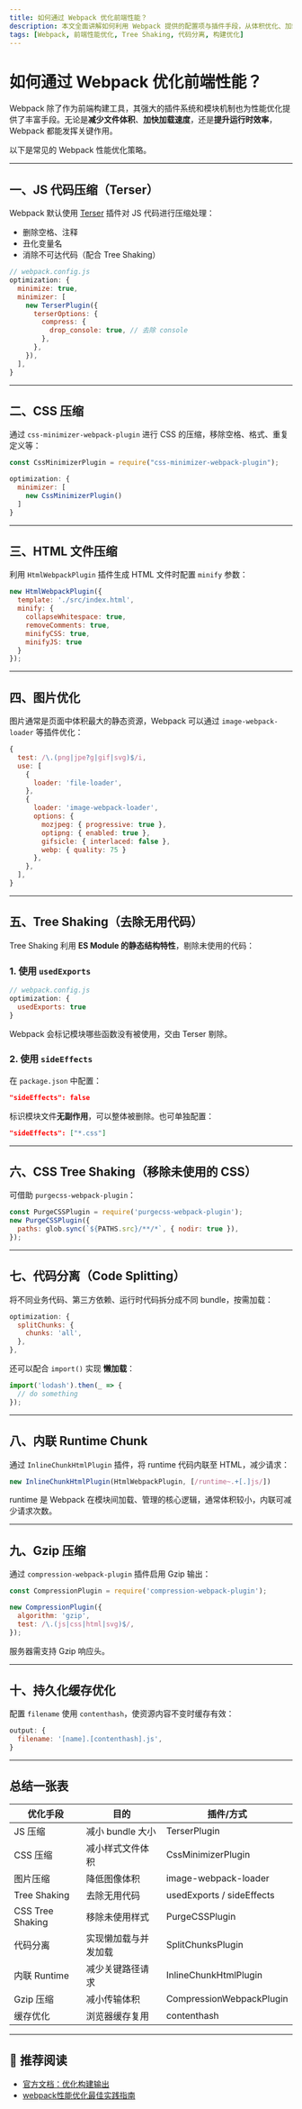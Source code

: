 ```yaml
---
title: 如何通过 Webpack 优化前端性能？
description: 本文全面讲解如何利用 Webpack 提供的配置项与插件手段，从体积优化、加载优化等方面提升前端性能，打造高效的前端工程。
tags: [Webpack, 前端性能优化, Tree Shaking, 代码分离, 构建优化]
---
```


# 如何通过 Webpack 优化前端性能？

Webpack 除了作为前端构建工具，其强大的插件系统和模块机制也为性能优化提供了丰富手段。无论是**减少文件体积**、**加快加载速度**，还是**提升运行时效率**，Webpack 都能发挥关键作用。

以下是常见的 Webpack 性能优化策略。

---

## 一、JS 代码压缩（Terser）

Webpack 默认使用 [Terser](https://github.com/terser/terser) 插件对 JS 代码进行压缩处理：

- 删除空格、注释
- 丑化变量名
- 消除不可达代码（配合 Tree Shaking）

```js
// webpack.config.js
optimization: {
  minimize: true,
  minimizer: [
    new TerserPlugin({
      terserOptions: {
        compress: {
          drop_console: true, // 去除 console
        },
      },
    }),
  ],
}
````

---

## 二、CSS 压缩

通过 `css-minimizer-webpack-plugin` 进行 CSS 的压缩，移除空格、格式、重复定义等：

```js
const CssMinimizerPlugin = require("css-minimizer-webpack-plugin");

optimization: {
  minimizer: [
    new CssMinimizerPlugin()
  ]
}
```

---

## 三、HTML 文件压缩

利用 `HtmlWebpackPlugin` 插件生成 HTML 文件时配置 `minify` 参数：

```js
new HtmlWebpackPlugin({
  template: './src/index.html',
  minify: {
    collapseWhitespace: true,
    removeComments: true,
    minifyCSS: true,
    minifyJS: true
  }
});
```

---

## 四、图片优化

图片通常是页面中体积最大的静态资源，Webpack 可以通过 `image-webpack-loader` 等插件优化：

```js
{
  test: /\.(png|jpe?g|gif|svg)$/i,
  use: [
    {
      loader: 'file-loader',
    },
    {
      loader: 'image-webpack-loader',
      options: {
        mozjpeg: { progressive: true },
        optipng: { enabled: true },
        gifsicle: { interlaced: false },
        webp: { quality: 75 }
      },
    },
  ],
}
```

---

## 五、Tree Shaking（去除无用代码）

Tree Shaking 利用 **ES Module 的静态结构特性**，剔除未使用的代码：

### 1. 使用 `usedExports`

```js
// webpack.config.js
optimization: {
  usedExports: true
}
```

Webpack 会标记模块哪些函数没有被使用，交由 Terser 剔除。

### 2. 使用 `sideEffects`

在 `package.json` 中配置：

```json
"sideEffects": false
```

标识模块文件**无副作用**，可以整体被删除。也可单独配置：

```json
"sideEffects": ["*.css"]
```

---

## 六、CSS Tree Shaking（移除未使用的 CSS）

可借助 `purgecss-webpack-plugin`：

```js
const PurgeCSSPlugin = require('purgecss-webpack-plugin');
new PurgeCSSPlugin({
  paths: glob.sync(`${PATHS.src}/**/*`, { nodir: true }),
});
```

---

## 七、代码分离（Code Splitting）

将不同业务代码、第三方依赖、运行时代码拆分成不同 bundle，按需加载：

```js
optimization: {
  splitChunks: {
    chunks: 'all',
  },
},
```

还可以配合 `import()` 实现 **懒加载**：

```js
import('lodash').then(_ => {
  // do something
});
```

---

## 八、内联 Runtime Chunk

通过 `InlineChunkHtmlPlugin` 插件，将 runtime 代码内联至 HTML，减少请求：

```js
new InlineChunkHtmlPlugin(HtmlWebpackPlugin, [/runtime~.+[.]js/])
```

runtime 是 Webpack 在模块间加载、管理的核心逻辑，通常体积较小，内联可减少请求次数。

---

## 九、Gzip 压缩

通过 `compression-webpack-plugin` 插件启用 Gzip 输出：

```js
const CompressionPlugin = require('compression-webpack-plugin');

new CompressionPlugin({
  algorithm: 'gzip',
  test: /\.(js|css|html|svg)$/,
});
```

服务器需支持 Gzip 响应头。

---

## 十、持久化缓存优化

配置 `filename` 使用 `contenthash`，使资源内容不变时缓存有效：

```js
output: {
  filename: '[name].[contenthash].js',
}
```

---

## 总结一张表

| 优化手段             | 目的           | 插件/方式                     |
| ---------------- | ------------ | ------------------------- |
| JS 压缩            | 减小 bundle 大小 | TerserPlugin              |
| CSS 压缩           | 减小样式文件体积     | CssMinimizerPlugin        |
| 图片压缩             | 降低图像体积       | image-webpack-loader      |
| Tree Shaking     | 去除无用代码       | usedExports / sideEffects |
| CSS Tree Shaking | 移除未使用样式      | PurgeCSSPlugin            |
| 代码分离             | 实现懒加载与并发加载   | SplitChunksPlugin         |
| 内联 Runtime       | 减少关键路径请求     | InlineChunkHtmlPlugin     |
| Gzip 压缩          | 减小传输体积       | CompressionWebpackPlugin  |
| 缓存优化             | 浏览器缓存复用      | contenthash               |

---

## 📌 推荐阅读

* [官方文档：优化构建输出](https://webpack.js.org/guides/production/)
* [webpack性能优化最佳实践指南](https://webpack.js.org/guides/build-performance/)
